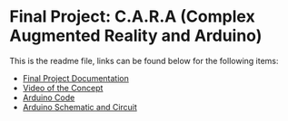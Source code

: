 # Final Project: C.A.R.A (Complex Augmented Reality and Arduino)

This is the readme file, links can be found below for the following items:
- [Final Project Documentation](https://github.com/danielnivia/IMintheWorld/blob/main/finalProject/finalDocumentation.md)
- [Video of the Concept](https://www.youtube.com/watch?v=_eiBzXmtfN4)
- [Arduino Code](https://github.com/danielnivia/IMintheWorld/blob/main/finalProject/arduinoCode.ino)
- [Arduino Schematic and Circuit](https://github.com/danielnivia/IMintheWorld/blob/main/finalProject/arduinoInfo.md)
